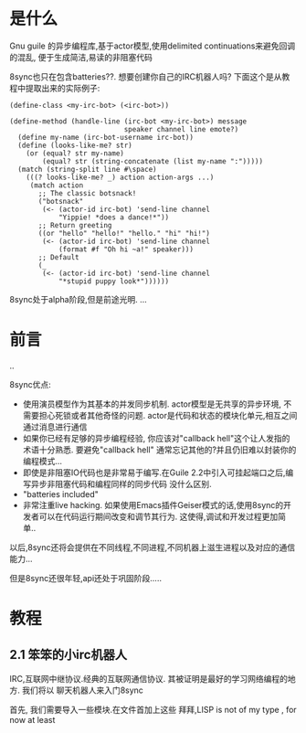 # 是什么
Gnu guile 的异步编程库,基于actor模型,使用delimited continuations来避免回调的混乱,
便于生成简洁,易读的非阻塞代码

8sync也只在包含batteries??. 想要创建你自己的IRC机器人吗? 下面这个是从教程中提取出来的实际例子:
```
(define-class <my-irc-bot> (<irc-bot>))

(define-method (handle-line (irc-bot <my-irc-bot>) message
                            speaker channel line emote?)
  (define my-name (irc-bot-username irc-bot))
  (define (looks-like-me? str)
    (or (equal? str my-name)
        (equal? str (string-concatenate (list my-name ":")))))
  (match (string-split line #\space)
    (((? looks-like-me? _) action action-args ...)
     (match action
       ;; The classic botsnack!
       ("botsnack"
        (<- (actor-id irc-bot) 'send-line channel
            "Yippie! *does a dance!*"))
       ;; Return greeting
       ((or "hello" "hello!" "hello." "hi" "hi!")
        (<- (actor-id irc-bot) 'send-line channel
            (format #f "Oh hi ~a!" speaker)))
       ;; Default
       (_
        (<- (actor-id irc-bot) 'send-line channel
            "*stupid puppy look*"))))))
```

8sync处于alpha阶段,但是前途光明. ...


# 前言
..

8sync优点:
- 使用演员模型作为其基本的并发同步机制. actor模型是无共享的异步环境, 不需要担心死锁或者其他奇怪的问题.
 actor是代码和状态的模块化单元,相互之间通过消息进行通信
- 如果你已经有足够的异步编程经验, 你应该对"callback hell"这个让人发指的术语十分熟悉. 要避免"callback hell"
 通常忘记其他的?并且仍旧难以封装你的编程模式...
- 即使是非阻塞IO代码也是非常易于编写.在Guile 2.2中引入可挂起端口之后,编写异步非阻塞代码和编程同样的同步代码
 没什么区别.
- "batteries included"
- 非常注重live hacking. 如果使用Emacs插件Geiser模式的话,使用8sync的开发者可以在代码运行期间改变和调节其行为.
 这使得,调试和开发过程更加简单..

以后,8sync还将会提供在不同线程,不同进程,不同机器上滋生进程以及对应的通信能力...

但是8sync还很年轻,api还处于巩固阶段.....

# 教程

## 2.1 笨笨的小irc机器人

IRC,互联网中继协议.经典的互联网通信协议. 其被证明是最好的学习网络编程的地方. 我们将以
聊天机器人来入门8sync

首先, 我们需要导入一些模块.在文件首加上这些
拜拜,LISP is not of my type , for now at least
